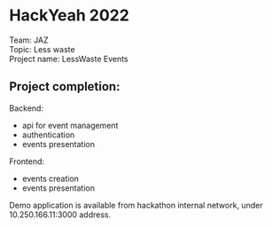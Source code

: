 # HackYeah 2022
Team: JAZ <br>
Topic: Less waste <br>
Project name: LessWaste Events

## Project completion:

Backend:
 - api for event management
 - authentication
 - events presentation

Frontend:
 - events creation
 - events presentation

Demo application is available from hackathon internal network, under 10.250.166.11:3000 address.
